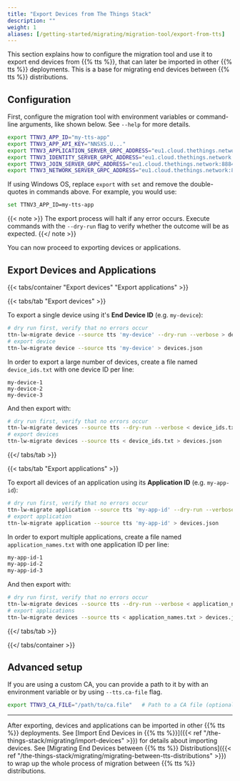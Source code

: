 ```yaml
---
title: "Export Devices from The Things Stack"
description: ""
weight: 1
aliases: [/getting-started/migrating/migration-tool/export-from-tts]
---
```


This section explains how to configure the migration tool and use it to export end devices from {{% tts %}}, that can later be imported in other {{% tts %}} deployments. This is a base for migrating end devices between {{% tts %}} distributions.

<!--more-->

## Configuration

First, configure the migration tool with environment variables or command-line arguments, like shown below. See `--help` for more details.

```bash
export TTNV3_APP_ID="my-tts-app"                                                  # TTS App ID
export TTNV3_APP_API_KEY="NNSXS.U..."                                             # TTS App API Key (needs `device` permissions)
export TTNV3_APPLICATION_SERVER_GRPC_ADDRESS="eu1.cloud.thethings.network:8884"   # TTS Application Server URL Address
export TTNV3_IDENTITY_SERVER_GRPC_ADDRESS="eu1.cloud.thethings.network:8884"      # TTS Identity Server URL Address
export TTNV3_JOIN_SERVER_GRPC_ADDRESS="eu1.cloud.thethings.network:8884"          # TTS Join Server URL Address
export TTNV3_NETWORK_SERVER_GRPC_ADDRESS="eu1.cloud.thethings.network:8884"       # TTS Network Server URL Address
```

If using Windows OS, replace `export` with `set` and remove the double-quotes in commands above. For example, you would use:

```bash
set TTNV3_APP_ID=my-tts-app
```

{{< note >}} The export process will halt if any error occurs. Execute commands with the `--dry-run` flag to verify whether the outcome will be as expected. {{</ note >}}

You can now proceed to exporting devices or applications.

## Export Devices and Applications

{{< tabs/container "Export devices" "Export applications" >}}

{{< tabs/tab "Export devices" >}}

To export a single device using it's **End Device ID** (e.g. `my-device`):

```bash
# dry run first, verify that no errors occur
ttn-lw-migrate device --source tts 'my-device' --dry-run --verbose > devices.json
# export device
ttn-lw-migrate device --source tts 'my-device' > devices.json
```

In order to export a large number of devices, create a file named `device_ids.txt` with one device ID per line:

```
my-device-1
my-device-2
my-device-3
```

And then export with:

```bash
# dry run first, verify that no errors occur
ttn-lw-migrate devices --source tts --dry-run --verbose < device_ids.txt > devices.json
# export devices
ttn-lw-migrate devices --source tts < device_ids.txt > devices.json
```

{{</ tabs/tab >}}

{{< tabs/tab "Export applications" >}}

To export all devices of an application using its **Application ID** (e.g. `my-app-id`):

```bash
# dry run first, verify that no errors occur
ttn-lw-migrate application --source tts 'my-app-id' --dry-run --verbose > devices.json
# export application
ttn-lw-migrate application --source tts 'my-app-id' > devices.json
```

In order to export multiple applications, create a file named `application_names.txt` with one application ID per line:

```bash
my-app-id-1
my-app-id-2
my-app-id-3
```

And then export with:

```bash
# dry run first, verify that no errors occur
ttn-lw-migrate devices --source tts --dry-run --verbose < application_names.txt > devices.json
# export applications
ttn-lw-migrate devices --source tts < application_names.txt > devices.json
```

{{</ tabs/tab >}}

{{</ tabs/container >}}

## Advanced setup

If you are using a custom CA, you can provide a path to it by with an environment variable or by using `--tts.ca-file` flag.

```bash
export TTNV3_CA_FILE="/path/to/ca.file"   # Path to a CA file (optional)
```

---

After exporting, devices and applications can be imported in other {{% tts %}} deployments. See [Import End Devices in {{% tts %}}]({{< ref "/the-things-stack/migrating/import-devices" >}}) for details about importing devices. See [Migrating End Devices between {{% tts %}} Distributions]({{< ref "/the-things-stack/migrating/migrating-between-tts-distributions" >}}) to wrap up the whole process of migration between {{% tts %}} distributions.
